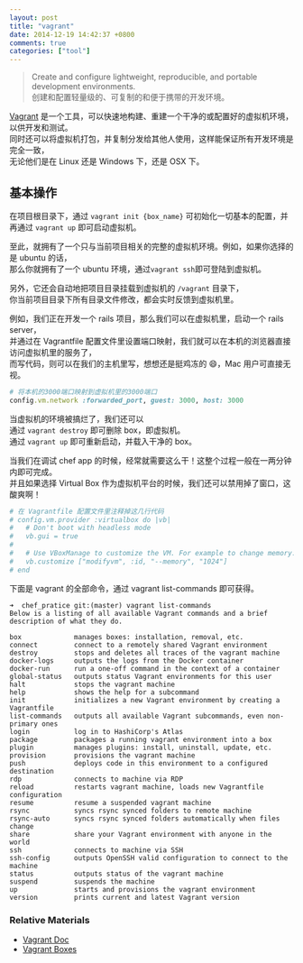 ```yaml
---
layout: post
title: "vagrant"
date: 2014-12-19 14:42:37 +0800
comments: true
categories: ["tool"]
---
```


> Create and configure lightweight, reproducible, and portable development environments.<br/>
> 创建和配置轻量级的、可复制的和便于携带的开发环境。

[Vagrant](https://www.vagrantup.com/) 是一个工具，可以快速地构建、重建一个干净的或配置好的虚拟机环境，以供开发和测试。 <br/>
同时还可以将虚拟机打包，并复制分发给其他人使用，这样能保证所有开发环境是完全一致，<br/>
无论他们是在 Linux 还是 Windows 下，还是 OSX 下。

## 基本操作

在项目根目录下，通过 `vagrant init {box_name}` 可初始化一切基本的配置，并再通过 `vagrant up` 即可启动虚拟机。<br/>

至此，就拥有了一个只与当前项目相关的完整的虚拟机环境。例如，如果你选择的是 ubuntu 的话，<br/>
那么你就拥有了一个 ubuntu 环境，通过`vagrant ssh`即可登陆到虚拟机。

另外，它还会自动地把项目目录挂载到虚拟机的 `/vagrant` 目录下，<br/>
你当前项目目录下所有目录文件修改，都会实时反馈到虚拟机里。

例如，我们正在开发一个 rails 项目，那么我们可以在虚拟机里，启动一个 rails server，<br/>
并通过在 Vagrantfile 配置文件里设置端口映射，我们就可以在本机的浏览器直接访问虚拟机里的服务了，<br/>
而写代码，则可以在我们的主机里写，想想还是挺鸡冻的 😄，Mac 用户可直接无视。

```ruby
# 将本机的3000端口映射到虚拟机里的3000端口
config.vm.network :forwarded_port, guest: 3000, host: 3000
```

当虚拟机的环境被搞烂了，我们还可以<br/>
通过 `vagrant destroy` 即可删除 box，即虚拟机。<br/>
通过 `vagrant up` 即可重新启动，并载入干净的 box。

当我们在调试 chef app 的时候，经常就需要这么干！这整个过程一般在一两分钟内即可完成。<br/>
并且如果选择 Virtual Box 作为虚拟机平台的时候，我们还可以禁用掉了窗口，这酸爽啊！

```ruby
# 在 Vagrantfile 配置文件里注释掉这几行代码
# config.vm.provider :virtualbox do |vb|
#   # Don't boot with headless mode
#   vb.gui = true
#
#   # Use VBoxManage to customize the VM. For example to change memory:
#   vb.customize ["modifyvm", :id, "--memory", "1024"]
# end
```

下面是 vagrant 的全部命令，通过 vagrant list-commands 即可获得。

    ➜  chef_pratice git:(master) vagrant list-commands
    Below is a listing of all available Vagrant commands and a brief
    description of what they do.

    box             manages boxes: installation, removal, etc.
    connect         connect to a remotely shared Vagrant environment
    destroy         stops and deletes all traces of the vagrant machine
    docker-logs     outputs the logs from the Docker container
    docker-run      run a one-off command in the context of a container
    global-status   outputs status Vagrant environments for this user
    halt            stops the vagrant machine
    help            shows the help for a subcommand
    init            initializes a new Vagrant environment by creating a Vagrantfile
    list-commands   outputs all available Vagrant subcommands, even non-primary ones
    login           log in to HashiCorp's Atlas
    package         packages a running vagrant environment into a box
    plugin          manages plugins: install, uninstall, update, etc.
    provision       provisions the vagrant machine
    push            deploys code in this environment to a configured destination
    rdp             connects to machine via RDP
    reload          restarts vagrant machine, loads new Vagrantfile configuration
    resume          resume a suspended vagrant machine
    rsync           syncs rsync synced folders to remote machine
    rsync-auto      syncs rsync synced folders automatically when files change
    share           share your Vagrant environment with anyone in the world
    ssh             connects to machine via SSH
    ssh-config      outputs OpenSSH valid configuration to connect to the machine
    status          outputs status of the vagrant machine
    suspend         suspends the machine
    up              starts and provisions the vagrant environment
    version         prints current and latest Vagrant version

### Relative Materials

- [Vagrant Doc](https://docs.vagrantup.com/v2/getting-started/index.html)
- [Vagrant Boxes](http://www.vagrantbox.es/)

